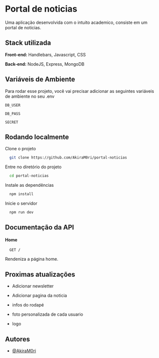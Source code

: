 
# Portal de noticias

Uma aplicação desenvolvida com o intuito academico, consiste em um portal de noticias.



## Stack utilizada

**Front-end:** Handlebars, Javascript, CSS

**Back-end:** NodeJS, Express, MongoDB


## Variáveis de Ambiente

Para rodar esse projeto, você vai precisar adicionar as seguintes variáveis de ambiente no seu .env

`DB_USER`

`DB_PASS`

`SECRET`


## Rodando localmente

Clone o projeto

```bash
  git clone https://github.com/AkiraM0ri/portal-noticias
```

Entre no diretório do projeto

```bash
  cd portal-noticias
```

Instale as dependências

```bash
  npm install
```

Inicie o servidor

```bash
  npm run dev
```


## Documentação da API

#### Home

```http
  GET /
```

Rendeniza a página home.



## Proximas atualizações

- Adicionar newsletter

- Adicionar pagina da noticia

- infos do rodapé

- foto personalizada de cada usuario

- logo

## Autores

- [@AkiraM0ri](https://www.github.com/AkiraM0ri)


